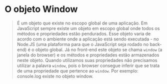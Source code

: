 # O objeto Window


> É um objeto que existe no escopo global de uma aplicação. Em JavaScript sempre existe um objeto em escopo global onde todos os métodos e propriedades estão pendurados. Esse objeto varia de acordo com o ambiente onde a aplicação está sendo executada  - no Node.JS (uma plataforma para que o JavaScript seja rodado no back-end) é o objeto global. Já no front-end este objeto se chama `window` (a janela do browser) e os métodos e propriedades estão armazenados neste objeto. Quando utilizamos suas propriedades não precisamos utilizar a palavra `window`, pois o browser consegue inferir que se trata de uma propriedade que pertence ao `window`. Por exemplo: console.log existe no objeto window.